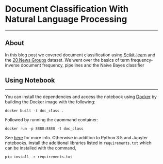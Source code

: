 # Document Classification With Natural Language Processing
-----------------

## About
In this blog post we covered document classification using <a href="http://scikit-learn.org/">Scikit-learn</a> and the <a href="http://qwone.com/~jason/20Newsgroups/">20 News Groups</a> dataset. We went over the basics of term frequency-inverse document frequency, pipelines and the Naive Bayes classifier


## Using Notebook
-----------------

You can install the dependencies and access the notebook using <a href="https://www.docker.com/">Docker</a> by building the Docker image with the following:


	docker built -t doc_class .

Followed by running the caommand container:

	docker run -p 8888:8888 -t doc_class


See <a href="https://jupyter-docker-stacks.readthedocs.io/en/latest/index.html">here</a> for more info.  Otherwise in addition to Python 3.5 and Jupyter notebooks, install the additional libraries listed in <code>requirements.txt</code> which can be installed with the command,

	pip install -r requirements.txt

	